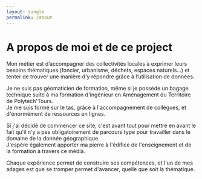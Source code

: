 ```yaml
---
layout: single
permalink: /about     
---
```


# A propos de moi et de ce project

<p>Mon métier est d’accompagner des collectivités locales à exprimer leurs besoins thématiques (foncier, urbanisme, déchets, espaces naturels…) et tenter de trouver une manière d’y répondre grâce à l’utilisation de données.

Je ne suis pas géomaticien de formation, même si je possède un bagage technique suite à ma formation d'ingénieur en Aménagement du Territoire de Polytech'Tours. <br />
Je me suis formé sur le tas, grâce à l'accompagnement de collègues, et d'énormément de ressources en lignes.

Si j'ai décidé de commencer ce site, c'est avant tout pour mettre en avant le fait qu'il n'y a pas obligatoirement de parcours type pour travailler dans le domaine de la donnée géographique. <br />
J'espère également apporter ma pierre à l'édifice de l'enseignement et de la formation à travers ce média.

Chaque expérience permet de construire ses compétences, et l'un de mes adages est que se tromper permet d'avancer, quelle que soit la thématique.
</p>
